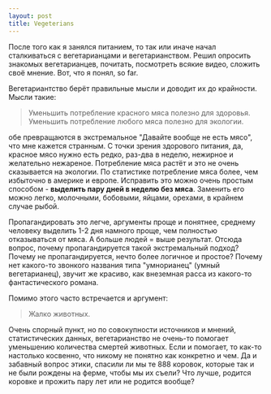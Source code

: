 ```yaml
---
layout: post
title: Vegeterians
---
```

После того как я занялся питанием, то так или иначе начал сталкиваться с вегетарианцами и вегетарианством. Решил опросить знакомых вегетарианцев, почитать, посмотреть всякие видео, сложить своё мнение. Вот, что я понял, so far.

Вегетариантство берёт правильные мысли и доводит их до крайности. Мысли такие:

>Уменьшить потребление красного мяса полезно для здоровья.
>Уменьшить потребление любого мяса полезно для экологии.

обе превращаются в экстремальное "Давайте вообще не есть мясо", что мне кажется странным. С точки зрения здорового питания, да, красное мясо нужно есть редко, раз-два в неделю, нежирное и желательно нежареное. Потребление мяса растёт и это не очень сказывается на экологии. По статистике потребление мяса более, чем избыточно в америке и европе. Исправить это можно очень простым способом - **выделить пару дней в неделю без мяса**. Заменить его можно легко, молочными, бобовыми, яйцами, орехами, в крайнем случае рыбой. 

Пропагандировать это легче, аргументы проще и понятнее, среднему человеку выделить 1-2 дня намного проще, чем полностью отказываться от мяса. А больше людей = выше результат. Отсюда вопрос, почему пропагандируется такой экстремальный подход? Почему не пропагандируется, нечто более логичное и простое? Почему нет какого-то звонкого названия типа "умнорианец" (умный вегетарианец), звучит же красиво, как внеземная расса из какого-то фантастического романа. 

Помимо этого часто встречается и аргумент:

> Жалко животных.

Очень спорный пункт, но по совокупности источников и мнений, статистических данных, вегетарианство не очень-то помогает уменьшению количества смертей животных. Если и помогает, то как-то настолько косвенно, что никому не понятно как конкретно и чем. Да и забавный вопрос этики, спасили ли мы те 888 коровок, которые так и не были рождены на ферме, чтобы мы их съели? Что лучше, родится коровке и прожить пару лет или не родится вообще?  